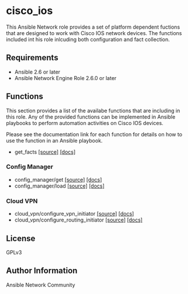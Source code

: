 # cisco_ios

This Ansible Network role provides a set of platform dependent fuctions that
are designed to work with Cisco IOS network devices.  The functions included
int his role inlcuding both configuration and fact collection.

## Requirements

* Ansible 2.6 or later
* Ansible Network Engine Role 2.6.0 or later

## Functions

This section provides a list of the availabe functions that are including
in this role.  Any of the provided functions can be implemented in Ansible
playbooks to perform automation activities on Cisco IOS devices.

Please see the documentation link for each function for details on how to use
the function in an Ansible playbook.

* get_facts [[source]](https://github.com/ansible-network/cisco_ios/blob/devel/tasks/get_facts.yaml) [[docs]](https://github.com/ansible-network/cisco_ios/blob/devel/docs/get_facts.md)

### Config Manager
* config_manager/get [[source]](https://github.com/ansible-network/cisco_ios/blob/devel/tasks/config_manager/get.yaml) [[docs]](https://github.com/ansible-network/cisco_ios/blob/devel/docs/config_manager/get.md)
* config_manager/load [[source]](https://github.com/ansible-network/cisco_ios/blob/devel/tasks/config_manager/load.yaml) [[docs]](https://github.com/ansible-network/cisco_ios/blob/devel/docs/config_manager/loadload.md)

### Cloud VPN
* cloud_vpn/configure_vpn_initiator [[source]](https://github.com/ansible-network/cisco_ios/blob/devel/tasks/cloud_vpn/configure_vpn_initiator.yaml) [[docs]](https://github.com/ansible-network/cisco_ios/blob/devel/docs/cloud_vpn/configure_vpn_initiator.md)
* cloud_vpn/configure_routing_initiator [[source]](https://github.com/ansible-network/cisco_ios/blob/devel/tasks/cloud_vpn/configure_routing_initiator.yaml) [[docs]](https://github.com/ansible-network/cisco_ios/blob/devel/docs/cloud_vpn/configure_routing_initiator.md)

## License

GPLv3

## Author Information

Ansible Network Community
